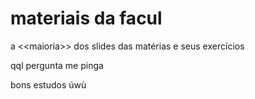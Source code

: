 # materiais da facul

a \<\<maioria\>\> dos slides das matérias e seus exercícios

qql pergunta me pinga

bons estudos úwù
